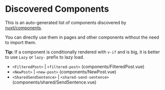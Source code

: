 # Discovered Components

This is an auto-generated list of components discovered by [nuxt/components](https://github.com/nuxt/components).

You can directly use them in pages and other components without the need to import them.

**Tip:** If a component is conditionally rendered with `v-if` and is big, it is better to use `Lazy` or `lazy-` prefix to lazy load.

- `<FilteredPost>` | `<filtered-post>` (components/FilteredPost.vue)
- `<NewPost>` | `<new-post>` (components/NewPost.vue)
- `<SharedSendSentence>` | `<shared-send-sentence>` (components/shared/SendSentence.vue)
